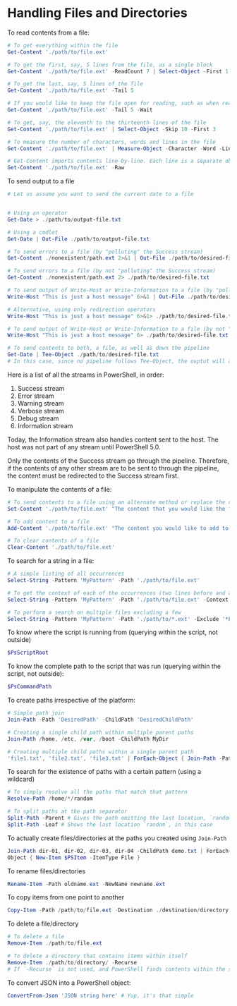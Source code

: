 # Handling Files and Directories

To read contents from a file:

```powershell
# To get everything within the file
Get-Content './path/to/file.ext'

# To get the first, say, 5 lines from the file, as a single block
Get-Content './path/to/file.ext' -ReadCount 7 | Select-Object -First 1

# To get the last, say, 5 lines of the file
Get-Content './path/to/file.ext' -Tail 5

# If you would like to keep the file open for reading, such as when reading logs at the terminal
Get-Content './path/to/file.ext' -Tail 5 -Wait

# To get, say, the eleventh to the thirteenth lines of the file
Get-Content './path/to/file.ext' | Select-Object -Skip 10 -First 3

# To measure the number of characters, words and lines in the file
Get-Content './path/to/file.ext' | Measure-Object -Character -Word -Line

# Get-Content imports contents line-by-line. Each line is a separate object. If you would like all the contents as a single block, use
Get-Content './path/to/file.ext' -Raw
```

To send output to a file

```powershell
# Let us assume you want to send the current date to a file


# Using an operator
Get-Date > ./path/to/output-file.txt

# Using a cmdlet
Get-Date | Out-File ./path/to/output-file.txt

# To send errors to a file (by "polluting" the Success stream)
Get-Content ./nonexistent/path.ext 2>&1 | Out-File ./path/to/desired-file.txt

# To send errors to a file (by not "polluting" the Success stream)
Get-Content ./nonexistent/path.ext 2> ./path/to/desired-file.txt

# To send output of Write-Host or Write-Information to a file (by "polluting" the Success stream)
Write-Host "This is just a host message" 6>&1 | Out-File ./path/to/desired-file.txt

# Alternative, using only redirection operators
Write-Host "This is just a host message" 6>&1> ./path/to/desired-file.txt

# To send output of Write-Host or Write-Information to a file (by not "polluting" the Success stream)
Write-Host "This is just a host message" 6> ./path/to/desired-file.txt

# To send contents to both, a file, as well as down the pipeline
Get-Date | Tee-Object ./path/to/desired-file.txt
# In this case, since no pipeline follows Tee-Object, the ouptut will appear on the host
```

Here is a list of all the streams in PowerShell, in order:

1. Success stream
2. Error stream
3. Warning stream
4. Verbose stream
5. Debug stream
6. Information stream

Today, the Information stream also handles content sent to the host. The host was not part of any stream until PowerShell 5.0.

Only the contents of the Success stream go through the pipeline. Therefore, if the contents of any other stream are to be sent to through the pipeline, the content must be redirected to the Success stream first.

To manipulate the contents of a file:

```powershell
# To send contents to a file using an alternate method or replace the contents
Set-Content './path/to/file.ext' "The content that you would like the file to have"

# To add content to a file
Add-Content './path/to/file.ext' "The content you would like to add to the file"

# To clear contents of a file
Clear-Content './path/to/file.ext'
```

To search for a string in a file:

```powershell
# A simple listing of all occurrences
Select-String -Pattern 'MyPattern' -Path './path/to/file.ext'

# To get the context of each of the occurrences (two lines before and after the occurrence)
Select-String -Pattern 'MyPattern' -Path './path/to/file.ext' -Context 2, 2

# To perform a search on multiple files excluding a few
Select-String -Pattern 'MyPattern' -Path './path/to/*.ext' -Exclude '*ExclusionFilenamePattern*'
```

To know where the script is running from (querying within the script, not outside)

```powershell
$PsScriptRoot
```

To know the complete path to the script that was run (querying within the script, not outside):

```powershell
$PsCommandPath
```

To create paths irrespective of the platform:

```powershell
# Simple path join
Join-Path -Path 'DesiredPath' -ChildPath 'DesiredChildPath'

# Creating a single child path within multiple parent paths
Join-Path /home, /etc, /var, /boot -ChildPath MyDir

# Creating multiple child paths within a single parent path
'file1.txt', 'file2.txt', 'file3.txt' | ForEach-Object { Join-Path -Path $HOME/dir/ -ChildPath $PSItem }
```

To search for the existence of paths with a certain pattern (using a wildcard)

```powershell
# To simply resolve all the paths that match that pattern
Resolve-Path /home/*/random

# To split paths at the path separator
Split-Path -Parent # Gives the path omitting the last location, `random` in this case
Split-Path -Leaf # Shows the last location `random`, in this case
```

To actually create files/directories at the paths you created using `Join-Path`

```powershell
Join-Path dir-01, dir-02, dir-03, dir-04 -ChildPath demo.txt | ForEach-
Object { New-Item $PSItem -ItemType File }
```

To rename files/directories

```powershell
Rename-Item -Path oldname.ext -NewName newname.ext
```

To copy items from one point to another

```powershell
Copy-Item -Path /path/to/file.ext -Destination ./destination/directory # This retains the file name
```

To delete a file/directory

```powershell
# To delete a file
Remove-Item ./path/to/file.ext

# To delete a directory that contains items within itself
Remove-Item ./path/to/directory/ -Recurse
# If `-Recurse` is not used, and PowerShell finds contents within the specified directory, it would prompt whether you would like to go with a recursive deletion
```

To convert JSON into a PowerShell object:

```powershell
ConvertFrom-Json 'JSON string here' # Yup, it's that simple
```